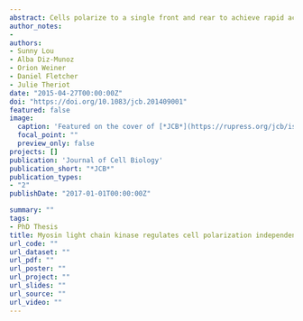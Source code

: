 ```yaml
---
abstract: Cells polarize to a single front and rear to achieve rapid actin-based motility, but the mechanisms preventing the formation of multiple fronts are unclear. We developed embryonic zebrafish keratocytes as a model system for investigating establishment of a single axis. We observed that, although keratocytes from 2 days post-fertilization (dpf) embryos resembled canonical fan-shaped keratocytes, keratocytes from 4 dpf embryos often formed multiple protrusions despite unchanged membrane tension. Using genomic, genetic, and pharmacological approaches, we determined that the multiple-protrusion phenotype was primarily due to increased myosin light chain kinase (MLCK) expression. MLCK activity influences cell polarity by increasing myosin accumulation in lamellipodia, which locally decreases protrusion lifetime, limiting lamellipodial size and allowing for multiple protrusions to coexist within the context of membrane tension limiting protrusion globally. In contrast, Rho kinase (ROCK) regulates myosin accumulation at the cell rear and does not determine protrusion size. These results suggest a novel MLCK-specific mechanism for controlling cell polarity via regulation of myosin activity in protrusions.
author_notes:
-
authors:
- Sunny Lou
- Alba Diz-Munoz
- Orion Weiner
- Daniel Fletcher
- Julie Theriot
date: "2015-04-27T00:00:00Z"
doi: "https://doi.org/10.1083/jcb.201409001"
featured: false
image:
  caption: 'Featured on the cover of [*JCB*](https://rupress.org/jcb/issue/209/2)'
  focal_point: ""
  preview_only: false
projects: []
publication: 'Journal of Cell Biology'
publication_short: "*JCB*"
publication_types:
- "2"
publishDate: "2017-01-01T00:00:00Z"

summary: ""
tags: 
- PhD Thesis
title: Myosin light chain kinase regulates cell polarization independently of membrane tension or Rho kinase
url_code: ""
url_dataset: ""
url_pdf: ""
url_poster: ""
url_project: ""
url_slides: ""
url_source: ""
url_video: ""
---
```




